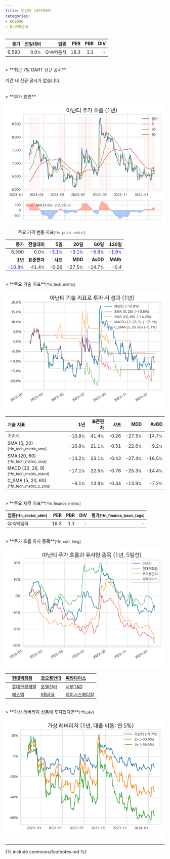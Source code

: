 ```yaml
---
title: 아난티 (025980)
categories:
- KOSDAQ
- Q:숙박음식
---
```

| **종가** | **전일대비** | **업종** | **PER** | **PBR** | **DIV** |
| -------: | -----------: | -------: | ------: | ------: | ------: |
| 6,590 | 0.0<small>%</small> | Q:숙박음식 | 18.3 | 1.1 | - |

<!-- more -->

<br>
> **최근 7일 DART 신규 공시**<a id="dart"></a>


기간 내 신규 공시가 없습니다.

<br>
> **주가 흐름**<a id="price"></a>

![025980](/stock/images/025980.png)

> **주요 가격 변동 지표**<small>[^fn_price_metric]</small>

| **종가** | **전일대비** | **5일** | **20일** | **60일** | **120일** |
| -------: | -----------: | ------: | -------: | -------: | --------: |
| 6,590 | 0.0<small>%</small> | <span style="color: blue">-3.1<small>%</small></span> | <span style="color: blue">-3.1<small>%</small></span> | <span style="color: blue">-5.6<small>%</small></span> | <span style="color: blue">-1.9<small>%</small></span> |
| **1년** | **표준편차** | **샤프** | **MDD** | **AvDD** | **MARr** |
| <span style="color: blue">-10.8<small>%</small></span> | 41.4<small>%</small> | -0.26 | -27.5<small>%</small> | -14.7<small>%</small> | -0.4 |

<br>
> **주요 기술 지표**<small>[^fn_tech_metric]</small>


![025980](/stock/images/025980_tech.png)

| **기술 지표** | **1년** | **표준편차** | **샤프** | **MDD** | **AvDD** |
| :------------ | ------: | -----------: | -------: | ------: | -------: |
| 거치식 | -10.8<small>%</small> | 41.4<small>%</small> | -0.26 | -27.5<small>%</small> | -14.7<small>%</small> |
| SMA (5, 20)<small>[^fn_tech_metric_sma]</small> | -10.8<small>%</small> | 21.1<small>%</small> | -0.51 | -22.6<small>%</small> | -9.2<small>%</small> |
| SMA (20, 60)<small>[^fn_tech_metric_sma]</small> | -14.2<small>%</small> | 33.1<small>%</small> | -0.43 | -27.4<small>%</small> | -16.5<small>%</small> |
| MACD (12, 26, 9)<small>[^fn_tech_metric_macd]</small> | -17.1<small>%</small> | 22.5<small>%</small> | -0.76 | -25.3<small>%</small> | -14.4<small>%</small> |
| C_SMA (5, 20, 60)<small>[^fn_tech_metric_c_sma]</small> | -6.1<small>%</small> | 13.9<small>%</small> | -0.44 | -13.9<small>%</small> | -7.2<small>%</small> |

<br>
> **주요 재무 지표**<small>[^fn_finance_metric]</small>

| **업종**<small>[^fn_sector_abbr]</small> | **PER** | **PBR** | **DIV** | **평가**<small>[^fn_finance_basic_tags]</small> |
| :--------------------------------------- | ------: | ------: | ------: | ----------------------------------------------: |
| Q:숙박음식 | 18.3 | 1.1 | - | - |

<br>
> **주가 흐름 유사 종목**<a id="corr"></a><small>[^fn_corr_long]</small>

![025980](/stock/images/025980_corr.png)

|    | [현대백화점](/069960/) | [코오롱인더](/120110/) | [파라다이스](/034230/) |
| :- | :------------------------------------- | :------------------------------------- | :--------------------------------------|
|    | [롯데관광개발](/032350/) | [호텔신라](/008770/) | [서부T&D](/006730/) |
|    | [에스엠](/041510/) | [KB금융](/105560/) | [제이시스메디칼](/287410/) |

<br>
> **가상 레버리지 상품에 투자했다면**<a id="2x"></a><small>[^fn_lev]</small>

![025980](/stock/images/025980_2x.png)

---
{% include commons/footnotes.md %}